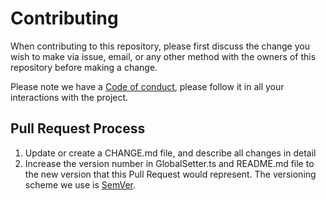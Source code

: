 # Contributing

When contributing to this repository, please first discuss the change you wish to make via issue,
email, or any other method with the owners of this repository before making a change. 

Please note we have a [Code of conduct](CODE_OF_CONDUCT.md), please follow it in all your interactions with the project.

## Pull Request Process

1. Update or create a CHANGE.md file, and describe all changes in detail
2. Increase the version number in GlobalSetter.ts and README.md file to the new version that this
   Pull Request would represent. The versioning scheme we use is [SemVer](http://semver.org/).